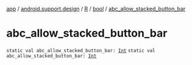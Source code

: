 [app](../../../index.md) / [android.support.design](../../index.md) / [R](../index.md) / [bool](index.md) / [abc_allow_stacked_button_bar](./abc_allow_stacked_button_bar.md)

# abc_allow_stacked_button_bar

`static val abc_allow_stacked_button_bar: `[`Int`](https://kotlinlang.org/api/latest/jvm/stdlib/kotlin/-int/index.html)
`static val abc_allow_stacked_button_bar: `[`Int`](https://kotlinlang.org/api/latest/jvm/stdlib/kotlin/-int/index.html)